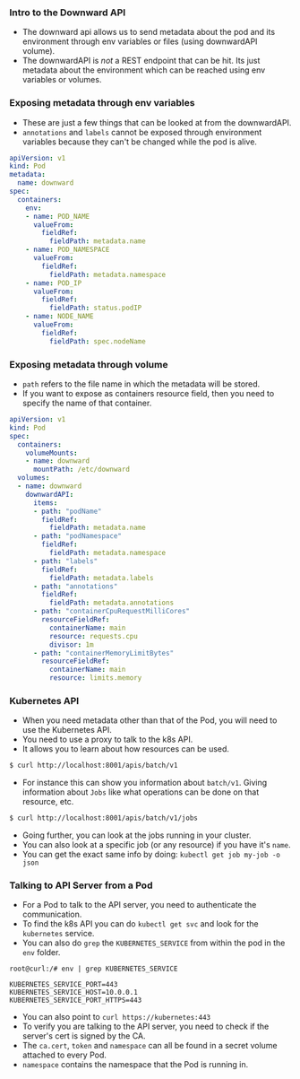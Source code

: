 ### Intro to the Downward API
- The downward api allows us to send metadata about the pod and its environment through env variables or files (using downwardAPI volume).
- The downwardAPI is _not_ a REST endpoint that can be hit. Its just metadata about the environment which can be reached using env variables or volumes.

### Exposing metadata through env variables
- These are just a few things that can be looked at from the downwardAPI.
- `annotations` and `labels` cannot be exposed through environment variables because they can't be changed while the pod is alive.
```yaml
apiVersion: v1
kind: Pod
metadata:
  name: downward
spec:
  containers:
    env:
    - name: POD_NAME
      valueFrom:
        fieldRef:
          fieldPath: metadata.name
    - name: POD_NAMESPACE
      valueFrom:
        fieldRef:
          fieldPath: metadata.namespace
    - name: POD_IP
      valueFrom:
        fieldRef:
          fieldPath: status.podIP
    - name: NODE_NAME
      valueFrom:
        fieldRef:
          fieldPath: spec.nodeName
```

### Exposing metadata through volume
- `path` refers to the file name in which the metadata will be stored.
- If you want to expose as containers resource field, then you need to specify the name of that container.
```yaml
apiVersion: v1
kind: Pod
spec:
  containers:
    volumeMounts:
    - name: downward
      mountPath: /etc/downward
  volumes:
  - name: downward
    downwardAPI:
      items:
      - path: "podName"
        fieldRef:
          fieldPath: metadata.name
      - path: "podNamespace"
        fieldRef:
          fieldPath: metadata.namespace
      - path: "labels"
        fieldRef:
          fieldPath: metadata.labels
      - path: "annotations"
        fieldRef:
          fieldPath: metadata.annotations
      - path: "containerCpuRequestMilliCores"
        resourceFieldRef:
          containerName: main
          resource: requests.cpu
          divisor: 1m
      - path: "containerMemoryLimitBytes"
        resourceFieldRef:
          containerName: main
          resource: limits.memory

```

### Kubernetes API
- When you need metadata other than that of the Pod, you will need to use the Kubernetes API.
- You need to use a proxy to talk to the k8s API.
- It allows you to learn about how resources can be used.

```bash
$ curl http://localhost:8001/apis/batch/v1
```

- For instance this can show you information about `batch/v1`. Giving information about `Jobs` like what operations can be done on that resource, etc.

```bash
$ curl http://localhost:8001/apis/batch/v1/jobs
```

- Going further, you can look at the jobs running in your cluster.
- You can also look at a specific job (or any resource) if you have it's `name`.
- You can get the exact same info by doing: `kubectl get job my-job -o json`

### Talking to API Server from a Pod
- For a Pod to talk to the API server, you need to authenticate the communication.
- To find the k8s API you can do `kubectl get svc` and look for the `kubernetes` service.
- You can also do `grep` the `KUBERNETES_SERVICE` from within the pod in the `env` folder.

```
root@curl:/# env | grep KUBERNETES_SERVICE

KUBERNETES_SERVICE_PORT=443
KUBERNETES_SERVICE_HOST=10.0.0.1
KUBERNETES_SERVICE_PORT_HTTPS=443
```

- You can also point to `curl https://kubernetes:443`
- To verify you are talking to the API server, you need to check if the server's cert is signed by the CA.
- The `ca.cert`, `token` and `namespace` can all be found in a secret volume attached to every Pod.
- `namespace` contains the namespace that the Pod is running in.